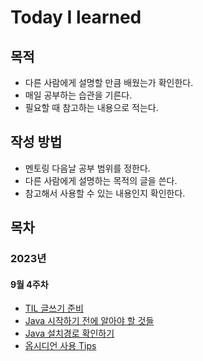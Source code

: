 # Today I learned

## 목적

- 다른 사람에게 설명할 만큼 배웠는가 확인한다. 
- 매일 공부하는 습관을 기른다.  
- 필요할 때 참고하는 내용으로 적는다. 

## 작성 방법
- 멘토링 다음날 공부 범위를 정한다. 
- 다른 사람에게 설명하는 목적의 글을 쓴다. 
- 참고해서 사용할 수 있는 내용인지 확인한다.

## 목차
### 2023년 
#### 9월 4주차
- [TIL 글쓰기 준비](https://github.com/numuduwer/myObsidian/blob/main/TIL%20%EA%B8%80%EC%93%B0%EA%B8%B0%20%EC%A4%80%EB%B9%84.md)
-  [Java 시작하기 전에 알아야 할 것들](https://github.com/numuduwer/myObsidian/blob/main/Books/Java%EC%9D%98%20%EC%8B%A0/1%EB%B6%80_1%EC%9E%A5%20JAVA%20%EC%8B%9C%EC%9E%91%ED%95%98%EA%B8%B0%EC%A0%84%20%EC%95%8C%EC%95%84%EC%95%BC%20%ED%95%A0%20%EA%B2%83%EB%93%A4.md)
- [Java 설치경로 확인하기](https://github.com/numuduwer/myObsidian/blob/main/Books/Java%EC%9D%98%20%EC%8B%A0/1%EB%B6%80_2%EC%9E%A5%20JAVA%20%EC%84%A4%EC%B9%98%EA%B2%BD%EB%A1%9C%20%ED%99%95%EC%9D%B8%ED%95%98%EA%B8%B0.md)
- [옵시디언 사용 Tips](https://github.com/numuduwer/myObsidian/blob/main/%EC%98%B5%EC%8B%9C%EB%94%94%EC%96%B8%20%EC%82%AC%EC%9A%A9%20Tips.md)
